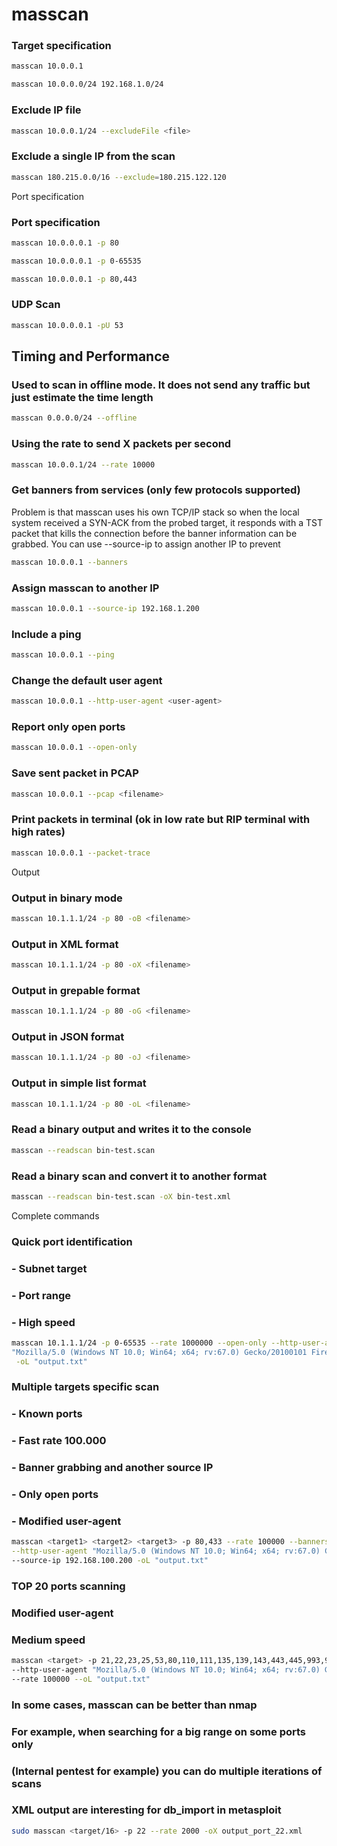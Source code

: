 # masscan

### Target specification
```sh
masscan 10.0.0.1 
```

```sh
masscan 10.0.0.0/24 192.168.1.0/24
```

### Exclude IP file
```sh
masscan 10.0.0.1/24 --excludeFile <file>
```
### Exclude a single IP from the scan
```sh
masscan 180.215.0.0/16 --exclude=180.215.122.120
```
Port specification

### Port specification
```sh
masscan 10.0.0.0.1 -p 80
```

```sh
masscan 10.0.0.0.1 -p 0-65535
```

```sh
masscan 10.0.0.0.1 -p 80,443
```

### UDP Scan
```sh
masscan 10.0.0.0.1 -pU 53
```

## Timing and Performance

### Used to scan in offline mode. It does not send any traffic but just estimate the time length
```sh
masscan 0.0.0.0/24 --offline
```

### Using the rate to send X packets per second
```sh
masscan 10.0.0.1/24 --rate 10000
```

### Get banners from services (only few protocols supported)

Problem is that masscan uses his own TCP/IP stack so when the local system received a SYN-ACK from the probed target, it responds with a TST packet that kills the connection before the banner information can be grabbed. You can use --source-ip to assign another IP to prevent
```sh
masscan 10.0.0.1 --banners
```

### Assign masscan to another IP
```sh
masscan 10.0.0.1 --source-ip 192.168.1.200
```

### Include a ping
```sh
masscan 10.0.0.1 --ping
```

### Change the default user agent
```sh
masscan 10.0.0.1 --http-user-agent <user-agent>
```

### Report only open ports
```sh
masscan 10.0.0.1 --open-only
```

### Save sent packet in PCAP
```sh
masscan 10.0.0.1 --pcap <filename>
```

### Print packets in terminal (ok in low rate but RIP terminal with high rates)
```sh
masscan 10.0.0.1 --packet-trace
```

Output

### Output in binary mode
```sh
masscan 10.1.1.1/24 -p 80 -oB <filename>
```

### Output in XML format
```sh
masscan 10.1.1.1/24 -p 80 -oX <filename>
```

### Output in grepable format
```sh
masscan 10.1.1.1/24 -p 80 -oG <filename>
```

### Output in JSON format
```sh
masscan 10.1.1.1/24 -p 80 -oJ <filename>
```

### Output in simple list format
```sh
masscan 10.1.1.1/24 -p 80 -oL <filename>
```

### Read a binary output and writes it to the console
```sh
masscan --readscan bin-test.scan
```

### Read a binary scan and convert it to another format
```sh
masscan --readscan bin-test.scan -oX bin-test.xml
```

Complete commands

### Quick port identification
### - Subnet target
### - Port range
### - High speed
```sh
masscan 10.1.1.1/24 -p 0-65535 --rate 1000000 --open-only --http-user-agent \
"Mozilla/5.0 (Windows NT 10.0; Win64; x64; rv:67.0) Gecko/20100101 Firefox/67.0"\
 -oL "output.txt"
```

### Multiple targets specific scan
### - Known ports
### - Fast rate 100.000
### - Banner grabbing and another source IP
### - Only open ports
### - Modified user-agent
```sh
masscan <target1> <target2> <target3> -p 80,433 --rate 100000 --banners --open-only\
--http-user-agent "Mozilla/5.0 (Windows NT 10.0; Win64; x64; rv:67.0) Gecko/20100101 Firefox/67.0"\
--source-ip 192.168.100.200 -oL "output.txt" 
```

### TOP 20 ports scanning
### Modified user-agent
### Medium speed
```sh
masscan <target> -p 21,22,23,25,53,80,110,111,135,139,143,443,445,993,995,1723,3306,3389,5900,8080\
--http-user-agent "Mozilla/5.0 (Windows NT 10.0; Win64; x64; rv:67.0) Gecko/20100101 Firefox/67.0"\
--rate 100000 --oL "output.txt"
```

### In some cases, masscan can be better than nmap
### For example, when searching for a big range on some ports only
### (Internal pentest for example) you can do multiple iterations of scans
### XML output are interesting for db_import in metasploit
```sh
sudo masscan <target/16> -p 22 --rate 2000 -oX output_port_22.xml
```

